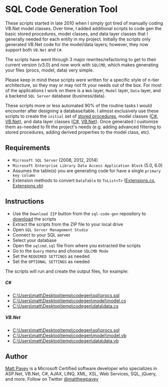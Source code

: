 # SQL Code Generation Tool

These scripts started in late 2010 when I simply got tired of manually coding VB.Net model classes. Over time, I added additional scripts to code gen the basic stored procedures, model classes, and data layer classes that I generally needed for each entity in my project. Initially the scripts only generated VB.Net code for the model/data layers; however, they now support both `VB.Net` and `C#`.

The scripts have went through 3 major rewrites/refactoring to get to their current version (v3.0) and now work with `SQLCMD`, which makes generating your files (procs, model, data) very simple.

Please keep in mind these scripts were written for a specific style of n-tier architecture, so they may or may not fit your needs out of the box. For most of the applications I work on there is a `Web` layer, `Model` layer, `Data` layer, and a backend `SQL Server` database (business/data).

These scripts more or less automated 90% of the routine tasks I would encounter after designing a database/table. I almost exclusively use these scripts to create the `initial` set of [stored procedures](https://github.com/mpavey/sql-code-gen/wiki/Example-SQL-Output), model classes ([C#](https://github.com/mpavey/sql-code-gen/wiki/Example-Model-Class-(C%23)), [VB.Net](https://github.com/mpavey/sql-code-gen/wiki/Example-Model-Class-(VB.Net))), and data layer classes ([C#](https://github.com/mpavey/sql-code-gen/wiki/Example-Data-Class-(C%23)), [VB.Net](https://github.com/mpavey/sql-code-gen/wiki/Example-Data-Class-(VB.Net))). Once generated I customize them as-needed to fit the project's needs (e.g. adding advanced filtering to stored procedures, adding derived properties to the model class, etc).

Requirements
-----------
- `Microsoft SQL Server` (2008, 2012, 2014)
- `Microsoft Enterprise Library Data Access Application Block` (5.0, 6.0)
- Assumes the table(s) you are generating code for have a single `primary key column`
- Extension methods to convert `DataTable` to `ToList<T>` ([Extensions.cs](https://github.com/mpavey/sql-code-gen/blob/master/source/extensions/Extensions.cs),  [Extensions.vb](https://github.com/mpavey/sql-code-gen/blob/master/source/extensions/Extensions.vb))

Instructions
-----------
- Use the `Download ZIP` button from the `sql-code-gen` repository to [download](https://github.com/mpavey/sql-code-gen/archive/master.zip) the scripts
- Extract the scripts from the ZIP file to your local drive
- Open `SQL Server Management Studio`
- Connect to your SQL server
- Select your database
- Open the `sqlcmd.sql` file from where you extracted the scripts
- Go to the `Query` menu and choose `SQLCMD Mode`
- Set the `REQUIRED SETTINGS` as needed
- Set the `OPTIONAL SETTINGS` as needed

The scripts will run and create the output files, for example:

##### C# 
- [C:\Users\matt\Desktop\temp\codegen\sql\procs.sql](https://github.com/mpavey/sql-code-gen/wiki/Example-SQL-Output)
- [C:\Users\matt\Desktop\temp\codegen\model\model.cs](https://github.com/mpavey/sql-code-gen/wiki/Example-Model-Class-(C%23))
- [C:\Users\matt\Desktop\temp\codegen\data\data.cs](https://github.com/mpavey/sql-code-gen/wiki/Example-Data-Class-(C%23))

##### VB.Net
- [C:\Users\matt\Desktop\temp\codegen\sql\procs.sql](https://github.com/mpavey/sql-code-gen/wiki/Example-SQL-Output)
- [C:\Users\matt\Desktop\temp\codegen\model\model.vb](https://github.com/mpavey/sql-code-gen/wiki/Example-Model-Class-(VB.Net))
- [C:\Users\matt\Desktop\temp\codegen\data\data.vb](https://github.com/mpavey/sql-code-gen/wiki/Example-Data-Class-(VB.Net))

Author
------------
[Matt Pavey](http://www.pavey.me) is a Microsoft Certified software developer who specializes in ASP.Net, VB.Net, C#, AJAX, LINQ, XML, XSL, Web Services, SQL, jQuery, and more. Follow on Twitter [@matthewpavey](https://twitter.com/matthewpavey)
